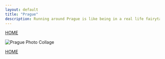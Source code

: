 ```yaml
---
layout: default
title: "Prague"
description: Running around Prague is like being in a real life fairytale and I can't get enough of the fun, beautiful, and charming city
---
```

[HOME](index.md)

![Prague Photo Collage](/img/prague.png)


[HOME](index.md)
